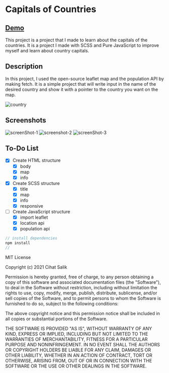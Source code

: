 # Capitals of Countries

## [Demo](https://cihat.github.io/capitals/)

This project is a project that I made to learn about the capitals of the countries. It is a project I made with SCSS and Pure JavaScript to improve myself and learn about country capitals.

## Description

In this project, I used the open-source leaflet map and the population API by making fetch. It is a simple project that will write input in the name of the desired country and show it with a pointer to the country you want on the map.

![country](https://user-images.githubusercontent.com/57585087/109006995-b35bd000-76bc-11eb-94d8-44b10f424313.gif)

## Screenshots

![screenShot-1](https://user-images.githubusercontent.com/57585087/109006957-a9d26800-76bc-11eb-8adc-fbec32103b9e.png)
![screenshot-2](https://user-images.githubusercontent.com/57585087/109006984-afc84900-76bc-11eb-89e8-368173829350.png)
![screenShot-3](https://user-images.githubusercontent.com/57585087/109006991-b1920c80-76bc-11eb-9510-2028f713f9de.png)

## To-Do List

- [x] Create HTML structure
  - [x] body
  - [x] map
  - [x] info
- [x] Create SCSS structure
  - [x] title
  - [x] map
  - [x] info
  - [x] responsive
- [ ] Create JavaScript structure
  - [x] import leaflet
  - [x] location api
  - [x] population api

```javascript
// install dependencies
npm install
//
```

MIT License

Copyright (c) 2021 Cihat Salik

Permission is hereby granted, free of charge, to any person obtaining a copy
of this software and associated documentation files (the "Software"), to deal
in the Software without restriction, including without limitation the rights
to use, copy, modify, merge, publish, distribute, sublicense, and/or sell
copies of the Software, and to permit persons to whom the Software is
furnished to do so, subject to the following conditions:

The above copyright notice and this permission notice shall be included in all
copies or substantial portions of the Software.

THE SOFTWARE IS PROVIDED "AS IS", WITHOUT WARRANTY OF ANY KIND, EXPRESS OR
IMPLIED, INCLUDING BUT NOT LIMITED TO THE WARRANTIES OF MERCHANTABILITY,
FITNESS FOR A PARTICULAR PURPOSE AND NONINFRINGEMENT. IN NO EVENT SHALL THE
AUTHORS OR COPYRIGHT HOLDERS BE LIABLE FOR ANY CLAIM, DAMAGES OR OTHER
LIABILITY, WHETHER IN AN ACTION OF CONTRACT, TORT OR OTHERWISE, ARISING FROM,
OUT OF OR IN CONNECTION WITH THE SOFTWARE OR THE USE OR OTHER DEALINGS IN THE
SOFTWARE.
